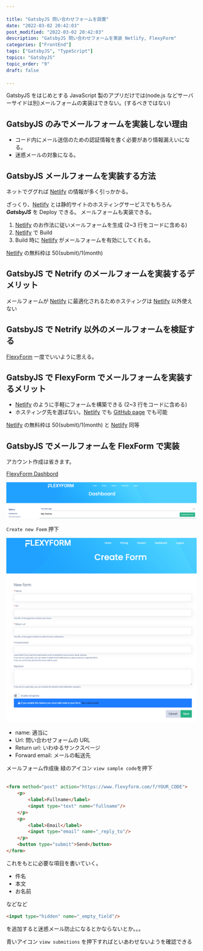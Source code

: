 ```yaml
---

title: "GatsbyJS 問い合わせフォームを設置"
date: "2022-03-02 20:42:03"
post_modified: "2022-03-02 20:42:03"
description: "GatsbyJS 問い合わせフォームを実装 Netlify, FlexyForm"
categories: ["FrontEnd"]
tags: ["GatsbyJS", "TypeScript"]
topics: "GatsbyJS"
topic_order: "9"
draft: false

---
```



GatsbyJS をはじめとする JavaScript 製のアプリだけでは(node.js などサーバーサイドは別)メールフォームの実装はできない。(するべきではない)

## GatsbyJS のみでメールフォームを実装しない理由

- コード内にメール送信のための認証情報を書く必要があり情報漏えいになる。
- 迷惑メールの対象になる。

## GatsbyJS メールフォームを実装する方法

ネットでググれば [Netlify](https://www.netlify.com) の情報が多く引っかかる。

ざっくり、[Netlify](https://www.netlify.com) とは静的サイトのホスティングサービスでもちろん **_GatsbyJS_** を Deploy できる。 メールフォームも実装できる。

1. [Netlify](https://www.netlify.com) のお作法に従いメールフォームを生成 (2~3 行をコードに含める)
1. [Netlify](https://www.netlify.com) で Build
1. Build 時に [Netlify](https://www.netlify.com) がメールフォームを有効にしてくれる。

[Netlify](https://www.netlify.com) の無料枠は 50(submit)/1(month)

## GatsbyJS で Netrify のメールフォームを実装するデメリット

メールフォームが [Netlify](https://www.netlify.com) に最適化されるためホスティングは [Netlify](https://www.netlify.com) 以外使えない

## GatsbyJS で Netrify 以外のメールフォームを検証する

[FlexyForm](https://www.flexyform.com) 一度でいいように思える。

## GatsbyJS で FlexyForm でメールフォームを実装するメリット

- [Netlify](https://www.netlify.com) のように手軽にフォームを構築できる (2~3 行をコードに含める)
- ホスティング先を選ばない。[Netlify](https://www.netlify.com)
  でも [GitHub page](https://docs.github.com/ja/pages/getting-started-with-github-pages/about-github-pages) でも可能

[Netlify](https://www.netlify.com) の無料枠は 50(submit)/1(month) と [Netlify](https://www.netlify.com) 同等

## GatsbyJS でメールフォームを FlexForm で実装

アカウント作成は省きます。

[FlexyForm Dashbord](https://www.flexyform.com/dashboard)

![FlexyForm](images/flexyform_dashboard.png)

`Create new Foem` 押下

![FlexyForm](images/flexyform_new_form.png)

- name: 適当に
- Url: 問い合わせフォームの URL
- Return url: いわゆるサンクスページ
- Forward email: メールの転送先

メールフォーム作成後 緑のアイコン `view sample code`を押下

```html

<form method="post" action="https://www.flexyform.com/f/YOUR_CODE">
    <p>
        <label>Fullname</label>
        <input type="text" name="fullname"/>
    </p>
    <p>
        <label>Email</label>
        <input type="email" name="_reply_to"/>
    </p>
    <button type="submit">Send</button>
</form>
```

これをもとに必要な項目を書いていく。

- 件名
- 本文
- お名前

などなど

```html
<input type="hidden" name="_empty_field"/>
```

を追加すると迷惑メール防止になるとかならないとか。。。

青いアイコン `view submitions` を押下すればといあわせないようを確認できる
